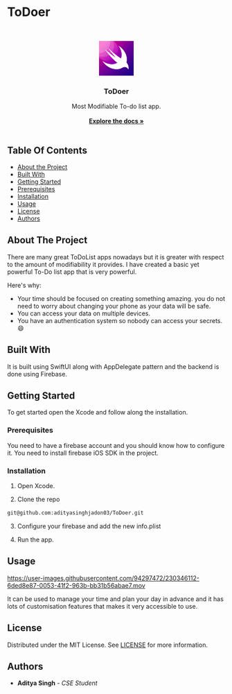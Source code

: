 # ToDoer
<br/>
<p align="center">
  <a href="https://github.com/adityasinghjadon03/ToDoer">
    <img src="https://github.com/adityasinghjadon03/ToDoer/raw/main/ToDoer/Assets.xcassets/AppIcon.appiconset/icon.png" alt="Logo" width="80" height="80">
  </a>

  <h3 align="center">ToDoer</h3>

  <p align="center">
    Most Modifiable To-do list app.
    <br/>
    <br/>
    <a href="https://github.com/adityasinghjadon03/ToDoer"><strong>Explore the docs »</strong></a>
    <br/>
    <br/>
  </p>
</p>

## Table Of Contents

* [About the Project](#about-the-project)
* [Built With](#built-with)
* [Getting Started](#getting-started)
* [Prerequisites](#prerequisites)
* [Installation](#installation)
* [Usage](#usage)
* [License](#license)
* [Authors](#authors)


## About The Project

There are many great ToDoList apps nowadays but it is greater with respect to the amount of modifiability it provides. I have created a basic yet powerful To-Do list app that is very powerful.

Here's why:

* Your time should be focused on creating something amazing. you do not need to worry about changing your phone as your data will be safe.
* You can access your data on multiple devices.
* You have an authentication system so nobody can access your secrets. :smile:

## Built With

It is built using SwiftUI along with AppDelegate pattern and the backend is done using Firebase.

## Getting Started

To get started open the Xcode and follow along the installation.

### Prerequisites

You need to have a firebase account and you should know how to configure it. You need to install firebase iOS SDK in the project.

### Installation

1. Open Xcode.

2. Clone the repo

```sh
git@github.com:adityasinghjadon03/ToDoer.git
```

3. Configure your firebase and add the new info.plist

4. Run the app.

## Usage



https://user-images.githubusercontent.com/94297472/230346112-6ded8e87-0053-41f2-963b-bb31b56abae7.mov



It can be used to manage your time and plan your day in advance and it has lots of customisation features that makes it very accessible to use.

## License

Distributed under the MIT License. See [LICENSE](https://github.com/adityasinghjadon03/ToDoer/blob/main/LICENSE.md) for more information.

## Authors

* **Aditya Singh** - *CSE Student* 
